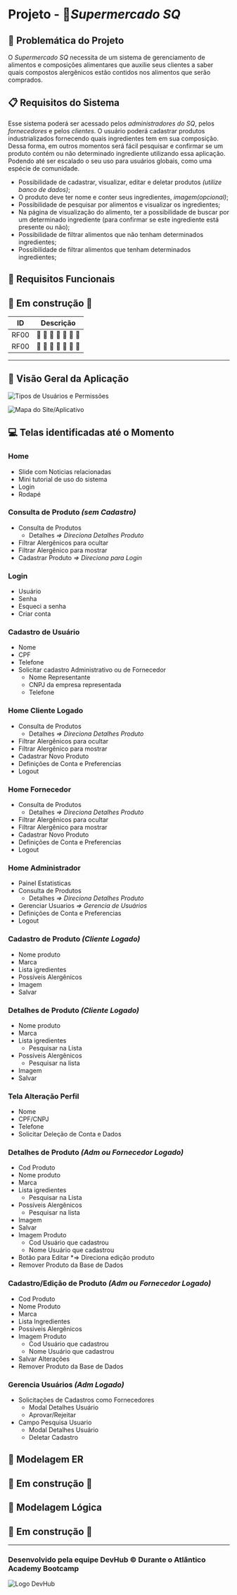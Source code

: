# Projeto - 🛒*Supermercado SQ* 

## 🤔 Problemática do Projeto
O *Supermercado SQ* necessita de um sistema de gerenciamento de alimentos e composições alimentares que auxilie seus clientes a saber quais compostos alergênicos estão contidos nos alimentos que serão comprados.



## 📋 Requisitos do Sistema
Esse sistema poderá ser acessado pelos *administradores do SQ*, pelos *fornecedores* e pelos
*clientes*. O usuário poderá cadastrar produtos industrializados fornecendo quais ingredientes tem em sua composição. Dessa forma, em outros momentos será fácil pesquisar e confirmar se um produto contém ou não determinado ingrediente utilizando essa aplicação. Podendo até ser escalado o seu uso para usuários globais, como uma espécie de comunidade.

* Possibilidade de cadastrar, visualizar, editar e deletar produtos *(utilize banco de dados)*;
* O produto deve ter nome e conter seus ingredientes, *imagem(opcional)*;
* Possibilidade de pesquisar por alimentos e visualizar os ingredientes;
* Na página de visualização do alimento, ter a possibilidade de buscar por um determinado ingrediente (para confirmar se este ingrediente está presente ou não);
* Possibilidade de filtrar alimentos que não tenham determinados ingredientes;
* Possibilidade de filtrar alimentos que tenham determinados ingredientes;

## 📑 Requisitos Funcionais

## 🚧 Em construção 🚧


ID|Descrição|
:---:|:---:|
RF00| 🤔 🤔 🤔 🤔 🤔 🤔 🤔
RF00| 🤔 🤔 🤔 🤔 🤔 🤔 🤔
---

## 👀 Visão Geral da Aplicação

![Tipos de Usuários e Permissões](./planejamento/usuarios.png)

![Mapa do Site/Aplicativo](./planejamento/mapa-site-app.png)


## 💻 Telas identificadas até o Momento

### Home

* Slide com Noticias relacionadas
* Mini tutorial de uso do sistema
* Login
* Rodapé

### Consulta de Produto *(sem Cadastro)*

* Consulta de Produtos
    * Detalhes *=> Direciona Detalhes Produto*
* Filtrar Alergênicos para ocultar
* Filtrar Alergênico para mostrar
* Cadastrar Produto *=> Direciona para Login*

### Login

* Usuário
* Senha
* Esqueci a senha
* Criar conta

### Cadastro de Usuário

* Nome
* CPF
* Telefone
* Solicitar cadastro Administrativo ou de Fornecedor
    * Nome Representante
    * CNPJ da empresa representada
    * Telefone

### Home Cliente Logado

* Consulta de Produtos
    * Detalhes *=> Direciona Detalhes Produto* 
* Filtrar Alergênicos para ocultar
* Filtrar Alergênico para mostrar
* Cadastrar Novo Produto
* Definições de Conta e Preferencias
* Logout

### Home Fornecedor 

* Consulta de Produtos
    * Detalhes *=> Direciona Detalhes Produto*
* Filtrar Alergênicos para ocultar
* Filtrar Alergênico para mostrar
* Cadastrar Novo Produto
* Definições de Conta e Preferencias
* Logout

### Home Administrador 

* Painel Estatisticas
* Consulta de Produtos
    * Detalhes *=> Direciona Detalhes Produto*
* Gerenciar Usuarios *=> Gerencia de Usuários*
* Definições de Conta e Preferencias
* Logout


### Cadastro de Produto *(Cliente Logado)*

* Nome produto
* Marca
* Lista igredientes
* Possíveis Alergênicos
* Imagem
* Salvar

### Detalhes de Produto *(Cliente Logado)*

* Nome produto
* Marca
* Lista igredientes
    * Pesquisar na Lista
* Possíveis Alergênicos
    * Pesquisar na lista
* Imagem
* Salvar

### Tela Alteração Perfil
* Nome
* CPF/CNPJ
* Telefone
* Solicitar Deleção de Conta e Dados

### Detalhes de Produto *(Adm ou Fornecedor Logado)*

* Cod Produto
* Nome produto
* Marca
* Lista igredientes
    * Pesquisar na Lista
* Possíveis Alergênicos
    * Pesquisar na lista
* Imagem
* Salvar
* Imagem Produto
    * Cod Usuário que cadastrou
    * Nome Usuário que cadastrou
* Botão para Editar *=> Direciona edição produto
* Remover Produto da Base de Dados

### Cadastro/Edição de Produto *(Adm ou Fornecedor Logado)*

* Cod Produto
* Nome Produto
* Marca
* Lista Ingredientes
* Possiveis Alergênicos
* Imagem Produto
    * Cod Usuário que cadastrou
    * Nome Usuário que cadastrou
* Salvar Alterações
* Remover Produto da Base de Dados

### Gerencia Usuários *(Adm Logado)*

* Solicitações de Cadastros como Fornecedores
  * Modal Detalhes Usuário
  * Aprovar/Rejeitar
* Campo Pesquisa Usuario
  * Modal Detalhes Usuário
  * Deletar Cadastro

## 🎲 Modelagem ER

## 🚧 Em construção 🚧

## 🎲 Modelagem Lógica

## 🚧 Em construção 🚧

---

### Desenvolvido pela equipe **DevHub ©** Durante o Atlântico Academy Bootcamp
![Logo DevHub](./planejamento/logo-devhub.png)







